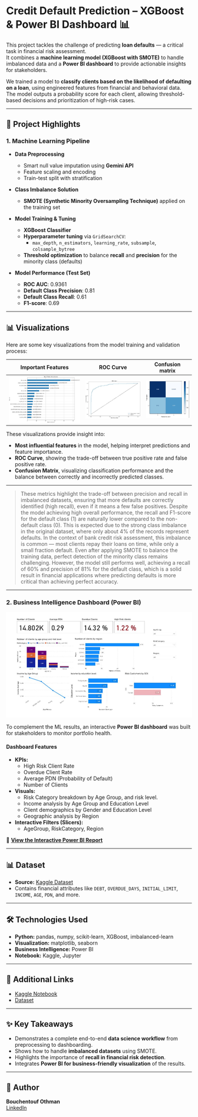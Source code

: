# Credit Default Prediction – XGBoost & Power BI Dashboard 📊

This project tackles the challenge of predicting **loan defaults** — a critical task in financial risk assessment.  
It combines a **machine learning model (XGBoost with SMOTE)** to handle imbalanced data and a **Power BI dashboard** to provide actionable insights for stakeholders.

We trained a model to **classify clients based on the likelihood of defaulting on a loan**, using engineered features from financial and behavioral data.  
The model outputs a probability score for each client, allowing threshold-based decisions and prioritization of high-risk cases.

---

## 🚀 Project Highlights

### **1. Machine Learning Pipeline**
- **Data Preprocessing**  
  - Smart null value imputation using **Gemini API**
  - Feature scaling and encoding  
  - Train-test split with stratification

- **Class Imbalance Solution**  
  - **SMOTE (Synthetic Minority Oversampling Technique)** applied on the training set

- **Model Training & Tuning**  
  - **XGBoost Classifier**  
  - **Hyperparameter tuning** via `GridSearchCV`:
    - `max_depth`, `n_estimators`, `learning_rate`, `subsample`, `colsample_bytree`
  - **Threshold optimization** to balance **recall** and **precision** for the minority class (defaults)

- **Model Performance (Test Set)**  
  - **ROC AUC**: 0.9361  
  - **Default Class Precision**: 0.81  
  - **Default Class Recall**: 0.61  
  - **F1-score**: 0.69  
---

## 📊 Visualizations

Here are some key visualizations from the model training and validation process:

| Important Features | ROC Curve | Confusion matrix |
|----------------|--------------------|-------------------------|
| ![Important Features](top15features.JPG) | ![ROC Curve](ROC.JPG) | ![Confusion Matrix](matrix.JPG) |

These visualizations provide insight into:
- **Most influential features** in the model, helping interpret predictions and feature importance.
- **ROC Curve**, showing the trade-off between true positive rate and false positive rate.
- **Confusion Matrix**, visualizing classification performance and the balance between correctly and incorrectly predicted classes.

---

> These metrics highlight the trade-off between precision and recall in imbalanced datasets, ensuring that more defaults are correctly identified (high recall), even if it means a few false positives. Despite the model achieving high overall performance, the recall and F1-score for the default class (1) are naturally lower compared to the non-default class (0). This is expected due to the strong class imbalance in the original dataset, where only about 4% of the records represent defaults. In the context of bank credit risk assessment, this imbalance is common — most clients repay their loans on time, while only a small fraction default. Even after applying SMOTE to balance the training data, perfect detection of the minority class remains challenging. However, the model still performs well, achieving a recall of 60% and precision of 81% for the default class, which is a solid result in financial applications where predicting defaults is more critical than achieving perfect accuracy.

---

### **2. Business Intelligence Dashboard (Power BI)**

![BI Dashboard](dashboard.JPG)

To complement the ML results, an interactive **Power BI dashboard** was built for stakeholders to monitor portfolio health.

#### **Dashboard Features**
- **KPIs:**
  - High Risk Client Rate
  - Overdue Client Rate
  - Average PDN (Probability of Default)
  - Number of Clients
- **Visuals:**
  - Risk Category breakdown by Age Group, and risk level.
  - Income analysis by Age Group and Education Level
  - Client demographics by Gender and Education Level
  - Geographic analysis by Region
- **Interactive Filters (Slicers):**
  - AgeGroup, RiskCategory, Region

🔗 **[View the Interactive Power BI Report](https://app.powerbi.com/view?r=eyJrIjoiZDYxOWRjOTgtNjBhZC00MGQ4LTllZmQtNzFhOWQ4MDE3ZTQwIiwidCI6IjcwMjVlMDRjLTcwY2EtNDhiZi1hYjdiLTczOTU0Y2I4NDZhZCIsImMiOjl9)**

---

## 📊 Dataset
- **Source:** [Kaggle Dataset](https://lnkd.in/eZwZ4P5y)
- Contains financial attributes like `DEBT`, `OVERDUE_DAYS`, `INITIAL_LIMIT`, `INCOME`, `AGE`, `PDN`, and more.

---

## 🛠️ Technologies Used
- **Python:** pandas, numpy, scikit-learn, XGBoost, imbalanced-learn
- **Visualization:** matplotlib, seaborn
- **Business Intelligence:** Power BI
- **Notebook:** Kaggle, Jupyter

---

## 📎 Additional Links
- [Kaggle Notebook](https://lnkd.in/e92xcVWQ)  
- [Dataset](https://lnkd.in/eZwZ4P5y)  

---

## ✨ Key Takeaways
- Demonstrates a complete end-to-end **data science workflow** from preprocessing to dashboarding.
- Shows how to handle **imbalanced datasets** using SMOTE.
- Highlights the importance of **recall in financial risk detection**.
- Integrates **Power BI for business-friendly visualization** of the results.

---

## 👤 Author
**Bouchentouf Othman**  
[LinkedIn](https://www.linkedin.com/in/othman-bouchentouf/)
